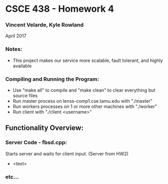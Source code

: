# CSCE 438 - Homework 4
### Vincent Velarde, Kyle Rowland
April 2017

### Notes:
  - This project makes our service more scalable, fault tolerant, and highly available
  
### Compiling and Running the Program:
- Use "make all" to compile and "make clean" to clear everything but source files
- Run master process on lenss-comp1.cse.tamu.edu with "./master"
- Run workers processes on 1 or more other machines with "./worker"
- Run client with "./client \<username>"

## Functionality Overview:
### Server Code - fbsd.cpp:
Starts server and waits for client input. (Server from HW2)
- \<text>

### etc... 
